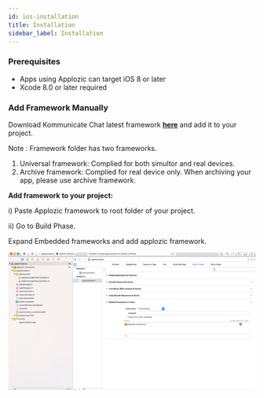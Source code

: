 ```yaml
---
id: ios-installation
title: Installation
sidebar_label: Installation
---
```




### Prerequisites

 * Apps using Applozic can target iOS 8 or later <br />
 * Xcode 8.0 or later required
 
  
### Add Framework Manually 


Download Kommunicate Chat latest framework [**here**](https://github.com/AppLozic/Applozic-iOS-SDK/tree/groupCreate/Frameworks) and add it to your project.

Note : Framework folder has two frameworks.

1. Universal framework: Complied for both simultor and real devices.
2. Archive framework: Complied for real device only. When archiving your app, please use archive framework.

**Add framework to your project:**

i) Paste Applozic framework to root folder of your project. 

ii) Go to Build Phase. 

Expand Embedded frameworks and add applozic framework.         


![dashboard-blank-content](https://raw.githubusercontent.com/AppLozic/Applozic-Chat-SDK-Documentation/master/Resized-adding-applozic-framework.png)        


